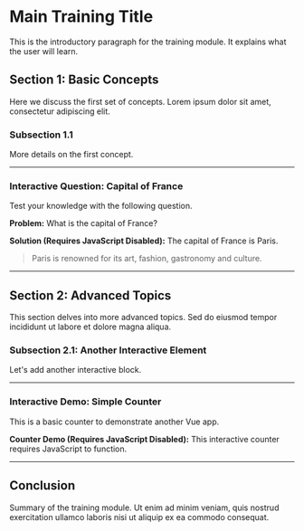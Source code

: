# Main Training Title

This is the introductory paragraph for the training module. It explains what the user will learn.

## Section 1: Basic Concepts

Here we discuss the first set of concepts. Lorem ipsum dolor sit amet, consectetur adipiscing elit.

### Subsection 1.1

More details on the first concept.

---

<div class="vue-interactive-solution" data-solution-id="capital-of-france" data-vue-app-script="solution-capital-of-france.js">
    <h3>Interactive Question: Capital of France</h3>
    <p>Test your knowledge with the following question.</p>
    <div class="solution-container" id="vue-app-capital-of-france">
        <noscript>
            <div class="solution-content noscript-solution p-3 bg-gray-50 border rounded-md">
                <p><strong>Problem:</strong> What is the capital of France?</p>
                <p><strong>Solution (Requires JavaScript Disabled):</strong> The capital of France is Paris.</p>
                <blockquote>Paris is renowned for its art, fashion, gastronomy and culture.</blockquote>
            </div>
        </noscript>
    </div>
</div>

---

## Section 2: Advanced Topics

This section delves into more advanced topics. Sed do eiusmod tempor incididunt ut labore et dolore magna aliqua.

### Subsection 2.1: Another Interactive Element

Let's add another interactive block.

---

<div class="vue-interactive-solution" data-solution-id="simple-counter" data-vue-app-script="solution-simple-counter.js">
    <h3>Interactive Demo: Simple Counter</h3>
    <p>This is a basic counter to demonstrate another Vue app.</p>
    <div class="solution-container" id="vue-app-simple-counter">
        <noscript>
            <div class="solution-content noscript-solution p-3 bg-gray-50 border rounded-md">
                <p><strong>Counter Demo (Requires JavaScript Disabled):</strong> This interactive counter requires JavaScript to function.</p>
            </div>
        </noscript>
    </div>
</div>

---

## Conclusion

Summary of the training module. Ut enim ad minim veniam, quis nostrud exercitation ullamco laboris nisi ut aliquip ex ea commodo consequat.
